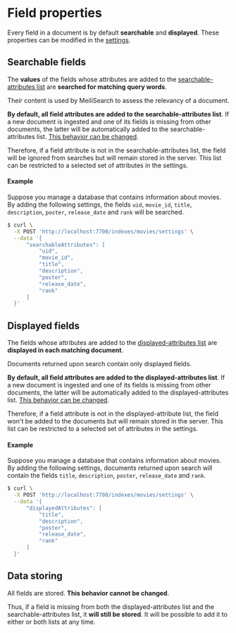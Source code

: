 # Field properties

Every field in a document is by default **searchable** and **displayed**. These properties can be modified in the [settings](/references/settings.md).

## Searchable fields

The **values** of the fields whose attributes are added to the [searchable-attributes list](/references/searchable_attributes.md) are **searched for matching query words**.

Their content is used by MeiliSearch to assess the relevancy of a document.

**By default, all field attributes are added to the searchable-attributes list**. If a new document is ingested and one of its fields is missing from other documents, the latter will be automatically added to the searchable-attributes list. [This behavior can be changed](/references/accept_new_fields.md).

Therefore, if a field attribute is not in the searchable-attributes list, the field will be ignored from searches but will remain stored in the server. This list can be restricted to a selected set of attributes in the settings.

#### Example

Suppose you manage a database that contains information about movies. By adding the following settings, the fields `uid`, `movie_id`, `title`, `description`, `poster`, `release_date` and `rank` will be searched.

```bash
$ curl \
  -X POST 'http://localhost:7700/indexes/movies/settings' \
  --data '{
      "searchableAttributes": [
          "uid",
          "movie_id",
          "title",
          "description",
          "poster",
          "release_date",
          "rank"
      ]
  }'
```

## Displayed fields

The fields whose attributes are added to the [displayed-attributes list](/references/displayed_attributes.md) are **displayed in each matching document**.

Documents returned upon search contain only displayed fields.

**By default, all field attributes are added to the displayed-attributes list**. If a new document is ingested and one of its fields is missing from other documents, the latter will be automatically added to the displayed-attributes list. [This behavior can be changed](/references/accept_new_fields.md).

Therefore, if a field attribute is not in the displayed-attribute list, the field won't be added to the documents but will remain stored in the server. This list can be restricted to a selected set of attributes in the settings.

#### Example

Suppose you manage a database that contains information about movies. By adding the following settings, documents returned upon search will contain the fields `title`, `description`, `poster`, `release_date` and `rank`.

```bash
$ curl \
  -X POST 'http://localhost:7700/indexes/movies/settings' \
  --data '{
      "displayedAttributes": [
          "title",
          "description",
          "poster",
          "release_date",
          "rank"
      ]
  }'
```

## Data storing

All fields are stored. **This behavior cannot be changed**.

Thus, if a field is missing from both the displayed-attributes list and the searchable-attributes list, it **will still be stored**. It will be possible to add it to either or both lists at any time.
